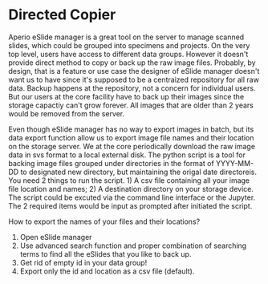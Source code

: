 # Directed Copier 

Aperio eSlide manager is a great tool on the server to manage scanned slides, which could be grouped into specimens and projects. On the very top level, users have access to different data groups. However it doesn't provide direct method to copy or back up the raw image files. Probably, by design, that is a feature or use case the designer of eSlide manager doesn't want us to have since it's supposed to be a centraized repository for all raw data. Backup happens at the repository, not a concern for individual users. But our users at the core facility have to back up their images since the storage capactiy can't grow forever. All images that are older than 2 years would be removed from the server. 

Even though eSlide manager has no way to export images in batch, but its data export function allow us to export image file names and their location on the storage server. We at the core periodically download the raw image data in svs format to a local external disk. The python script is a tool for backing image files grouped under directories in the format of YYYY-MM-DD to designated new directory, but maintaining the origal date directoreis. You need 2 things to run the script. 1) A csv file containing all your image file location and names; 2) A destination directory on your storage device. The script could be excuted via the command line interface or the Jupyter. The 2 required items would be input as prompted after initiated the script. 
 
 How to export the names of your files and their locations? 
 1) Open eSlide manager
 2) Use advanced search function and proper combination of searching terms to find all the eSlides that you like to back up. 
 3) Get rid of empty id in your data group! 
 4) Export only the id and location as a csv file (default). 
 


